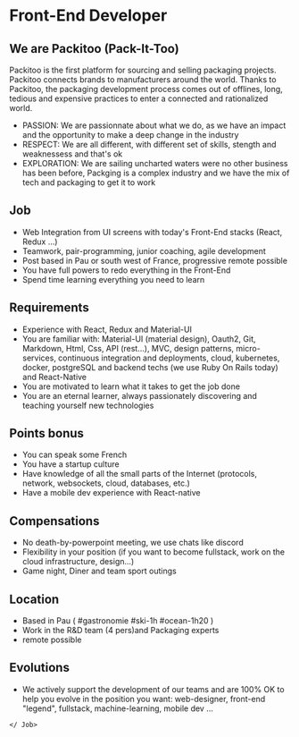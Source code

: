 # Front-End Developer

## We are Packitoo (Pack-It-Too)

Packitoo is the first platform for sourcing and selling packaging projects.
Packitoo connects brands to manufacturers around the world. Thanks to Packitoo, the packaging development process comes out of offlines, long, tedious and expensive practices to enter a connected and rationalized world.

* PASSION: We are passionnate about what we do, as we have an impact and the opportunity to make a deep change in the industry
* RESPECT: We are all different, with different set of skills, stength and weaknessess and that's ok
* EXPLORATION: We are sailing uncharted waters were no other business has been before, Packging is a complex industry and we have the mix of tech and packaging to get it to work

## Job

* Web Integration from UI screens with today's Front-End stacks (React, Redux ...)
* Teamwork, pair-programming, junior coaching, agile development
* Post based in Pau or south west of France, progressive remote possible
* You have full powers to redo everything in the Front-End
* Spend time learning everything you need to learn

## Requirements

* Experience with React, Redux and Material-UI
* You are familiar with: Material-UI (material design), Oauth2, Git, Markdown, Html, Css,  API (rest...), MVC, design patterns, micro-services, continuous integration and deployments, cloud, kubernetes, docker, postgreSQL and backend techs (we use Ruby On Rails today) and React-Native
* You are motivated to learn what it takes to get the job done
* You are an eternal learner, always passionately discovering and teaching yourself new technologies

## Points bonus

* You can speak some French
* You have a startup culture
* Have knowledge of all the small parts of the Internet (protocols, network, websockets, cloud, databases, etc.)
* Have a mobile dev experience with React-native

## Compensations

* No death-by-powerpoint meeting, we use chats like discord
* Flexibility in your position (if you want to become fullstack, work on the cloud infrastructure, design...)
* Game night, Diner and team sport outings

## Location

* Based in Pau ( #gastronomie #ski-1h #ocean-1h20 )
* Work in the R&D team (4 pers)and Packaging experts
* remote possible

## Evolutions

* We actively support the development of our teams and are 100% OK to help you evolve in the position you want: web-designer, front-end "legend", fullstack, machine-learning, mobile dev ...

`</ Job>`
